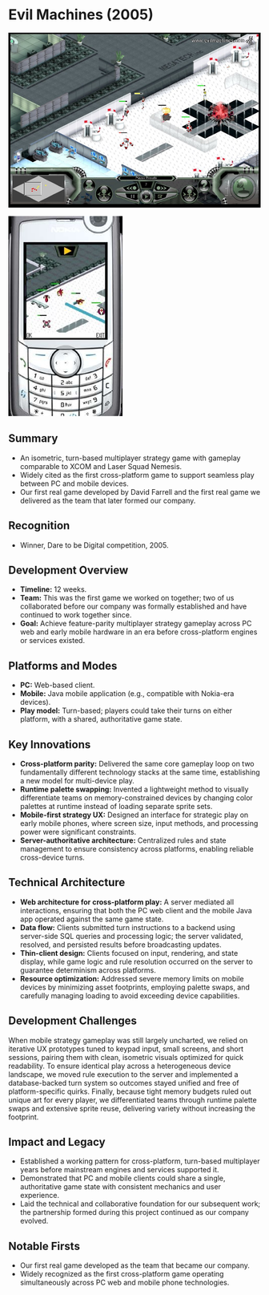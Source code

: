 # Evil Machines (2005)

![Evil Machines Screenshot 1](2005_evil_machines_screenshot1.jpg)

![Evil Machines Screenshot 2](2005_evil_machines_screenshot2.jpg)

## Summary
- An isometric, turn-based multiplayer strategy game with gameplay comparable to XCOM and Laser Squad Nemesis.
- Widely cited as the first cross-platform game to support seamless play between PC and mobile devices.
- Our first real game developed by David Farrell and the first real game we delivered as the team that later formed our company.

## Recognition
- Winner, Dare to be Digital competition, 2005.

## Development Overview
- **Timeline:** 12 weeks.
- **Team:** This was the first game we worked on together; two of us collaborated before our company was formally established and have continued to work together since.
- **Goal:** Achieve feature-parity multiplayer strategy gameplay across PC web and early mobile hardware in an era before cross-platform engines or services existed.

## Platforms and Modes
- **PC:** Web-based client.
- **Mobile:** Java mobile application (e.g., compatible with Nokia-era devices).
- **Play model:** Turn-based; players could take their turns on either platform, with a shared, authoritative game state.

## Key Innovations
- **Cross-platform parity:** Delivered the same core gameplay loop on two fundamentally different technology stacks at the same time, establishing a new model for multi-device play.
- **Runtime palette swapping:** Invented a lightweight method to visually differentiate teams on memory-constrained devices by changing color palettes at runtime instead of loading separate sprite sets.
- **Mobile-first strategy UX:** Designed an interface for strategic play on early mobile phones, where screen size, input methods, and processing power were significant constraints.
- **Server-authoritative architecture:** Centralized rules and state management to ensure consistency across platforms, enabling reliable cross-device turns.

## Technical Architecture
- **Web architecture for cross-platform play:** A server mediated all interactions, ensuring that both the PC web client and the mobile Java app operated against the same game state.
- **Data flow:** Clients submitted turn instructions to a backend using server-side SQL queries and processing logic; the server validated, resolved, and persisted results before broadcasting updates.
- **Thin-client design:** Clients focused on input, rendering, and state display, while game logic and rule resolution occurred on the server to guarantee determinism across platforms.
- **Resource optimization:** Addressed severe memory limits on mobile devices by minimizing asset footprints, employing palette swaps, and carefully managing loading to avoid exceeding device capabilities.

## Development Challenges
When mobile strategy gameplay was still largely uncharted, we relied on iterative UX prototypes tuned to keypad input, small screens, and short sessions, pairing them with clean, isometric visuals optimized for quick readability. To ensure identical play across a heterogeneous device landscape, we moved rule execution to the server and implemented a database-backed turn system so outcomes stayed unified and free of platform-specific quirks. Finally, because tight memory budgets ruled out unique art for every player, we differentiated teams through runtime palette swaps and extensive sprite reuse, delivering variety without increasing the footprint.

## Impact and Legacy
- Established a working pattern for cross-platform, turn-based multiplayer years before mainstream engines and services supported it.
- Demonstrated that PC and mobile clients could share a single, authoritative game state with consistent mechanics and user experience.
- Laid the technical and collaborative foundation for our subsequent work; the partnership formed during this project continued as our company evolved.

## Notable Firsts
- Our first real game developed as the team that became our company.
- Widely recognized as the first cross-platform game operating simultaneously across PC web and mobile phone technologies.
